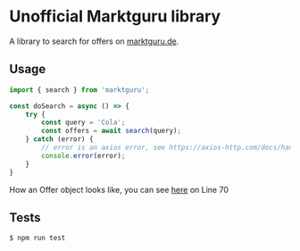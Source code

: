 # Unofficial Marktguru library

A library to search for offers on [marktguru.de](https://marktguru.de).

## Usage

```ts
import { search } from 'marktguru';

const doSearch = async () => {
    try {
        const query = 'Cola';
        const offers = await search(query);
    } catch (error) {
        // error is an axios error, see https://axios-http.com/docs/handling_errors for more infos
        console.error(error);
    }
}
```

How an Offer object looks like, you can see [here](src/@types/marktguru.d.ts) on Line 70

## Tests

```bash
$ npm run test
```